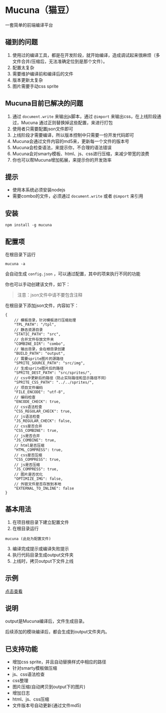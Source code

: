 Mucuna（猫豆）
======
一套简单的前端编译平台

## 碰到的问题
1. 使用过的编译工具，都是在开发阶段，就开始编译，造成调试起来很麻烦（多文件合并/压缩后，无法准确定位到是那个文件）。
2. 配置太复杂
3. 需要维护编译前和编译后的文件
4. 版本更新太复杂
5. 图片需要手动css sprite

## Mucuna目前已解决的问题
1. 通过 `document.write` 来输出js脚本，通过 `@import` 来输出css，在上线阶段通过，Mucuna 通过正则替换掉这些配置，来进行打包
2. 使用者只需要配置json文件即可
3. 上线阶段才需要编译，所以版本控制中只需要一份开发代码即可
4. Mucuna会通过文件内容的md5来，更新每一个文件的版本号
5. Mucuna会检查语法，来提示你，不合理的语法错误
6. Mucuna会对smarty模板、html、js、css进行压缩，来减少带宽的浪费
7. 你也可以帮Mucuna增加拓展，来提示你的开发效率


## 提示
+ 使用本系统必须安装nodejs
+ 需要combo的文件，必须通过 `document.write` 或者 `@import` 来引用

## 安装

```
npm install -g mucuna
```

## 配置项

在根目录下运行

```
mucuna -a
```

会自动生成 `config.json` ，可以通过配置，其中的项来执行不同的功能

你也可以手动创建该文件，如下：

> 注意：json文件中请不要包含注释

在根目录下添加json文件，内容如下：
```
{
	// 模板目录，针对模板进行压缩处理
	"TPL_PATH": "/tpl",
	// 静态资源目录
	"STATIC_PATH": "src",
	// 合并文件存放文件夹
	"COMBINE_DIR": "combo",
	// 输出目录，会在根目录创建
	"BUILD_PATH": "output",
	// 需要sprite图片的源路径
	"SPRITE_SOURCE_PATH": "src/img",
	// 生成sprite图片后的路径
    "SPRITE_DEST_PATH": "src/sprites/",
    // css中更新后的路径（防止实际路径和显示路径不同）
    "SPRITE_CSS_PATH": "../../sprites/",
	// 项目文件编码
	"FILE_ENCODE": "utf-8",
	// 编码检查
	"ENCODE_CHECK": true,
	// css语法检查
	"CSS_REGULAR_CHECK": true,
	// js语法检查
	"JS_REGULAR_CHECK": false,
	// css是否合并
	"CSS_COMBINE": true,
	// js是否合并
	"JS_COMBINE": true,
	// html是否压缩
	"HTML_COMPRESS": true,
	// css是否压缩
	"CSS_COMPRESS": true,
	// js是否压缩
	"JS_COMPRESS": true,
	// 图片是否优化
	"OPTIMIZE_IMG": false,
	// 外链文件是否存放到本地
	"EXTERNAL_TO_INLINE": false
}
```

## 基本用法

1. 在项目根目录下建立配置文件
2. 在根目录运行
```
mucuna (此处为配置文件)
```
3. 编译完成提示或编译失败提示
4. 执行代码目录生成output文件夹
5. 上线时，拷贝output下文件上线

## 示例

[点击查看](https://github.com/Johnqing/mucunaExample)

## 说明

output是Mucuna编译后，文件生成目录。

后续添加的模块编译后，都会生成到output文件夹内。

## 已支持功能
+ 增加css sprite，并且自动替换样式中相应的路径
+ 针对smarty模板做压缩
+ js、css语法检查
+ css整理
+ 图片压缩(自动拷贝到output下的图片)
+ 增加日志
+ html、js、css压缩
+ 文件版本号自动更新(通过文件md5)